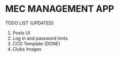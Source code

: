 # MEC MANAGEMENT APP
TODO LIST (UPDATED)
1) Posts UI
2) Log in and password hints
3) CCD Template (DONE)
4) Clubs Images
